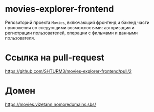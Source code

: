 # movies-explorer-frontend
Репозиторий проекта `Movies`, включающий фронтенд и бэкенд части приложения со следующими возможностями: авторизации и регистрации пользователей, операции с фильмами и данными пользователя.  
  
# Ссылка на pull-request
https://github.com/SHTURM3/movies-explorer-frontend/pull/2

# Домен
https://movies.vizetann.nomoredomains.sbs/